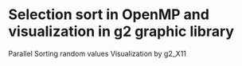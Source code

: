 # Selection sort in OpenMP and visualization in g2 graphic library
Parallel Sorting random values
Visualization by g2_X11